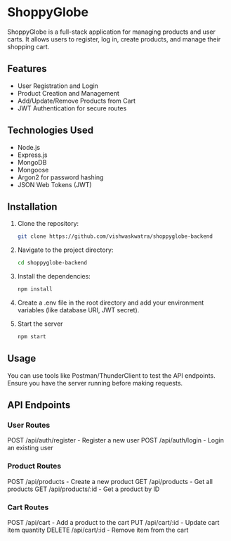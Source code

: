 # ShoppyGlobe

ShoppyGlobe is a full-stack application for managing products and user carts. It allows users to register, log in, create products, and manage their shopping cart.

## Features

- User Registration and Login
- Product Creation and Management
- Add/Update/Remove Products from Cart
- JWT Authentication for secure routes

## Technologies Used

- Node.js
- Express.js
- MongoDB
- Mongoose
- Argon2 for password hashing
- JSON Web Tokens (JWT)

## Installation

1. Clone the repository:

   ```bash
   git clone https://github.com/vishwaskwatra/shoppyglobe-backend
   ```
2. Navigate to the project directory:
    ```bash
    cd shoppyglobe-backend
    ```
3. Install the dependencies:
    ```bash
    npm install
    ```
4. Create a .env file in the root directory and add your environment variables (like database URI, JWT secret).
5. Start the server
    ```bash
    npm start
    ```
## Usage
You can use tools like Postman/ThunderClient to test the API endpoints. Ensure you have the server running before making requests.

## API Endpoints

### User Routes
POST /api/auth/register - Register a new user
POST /api/auth/login - Login an existing user

### Product Routes
POST /api/products - Create a new product
GET /api/products - Get all products
GET /api/products/:id - Get a product by ID

### Cart Routes
POST /api/cart - Add a product to the cart
PUT /api/cart/:id - Update cart item quantity
DELETE /api/cart/:id - Remove item from the cart
